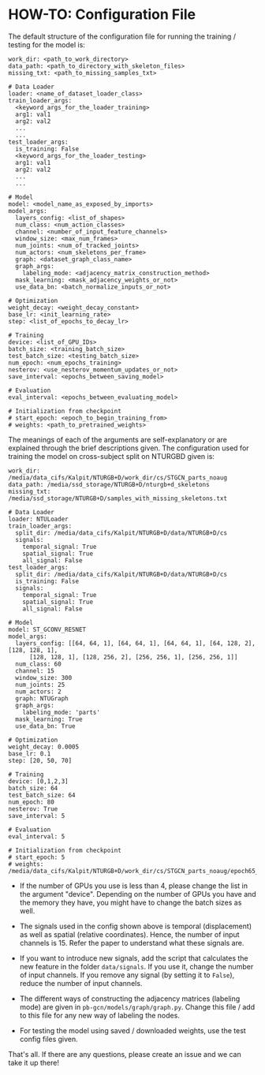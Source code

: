 # HOW-TO: Configuration File

The default structure of the configuration file for running the
training / testing for the model is:

```
work_dir: <path_to_work_directory>
data_path: <path_to_directory_with_skeleton_files>
missing_txt: <path_to_missing_samples_txt>

# Data Loader
loader: <name_of_dataset_loader_class>
train_loader_args:
  <keyword_args_for_the_loader_training>
  arg1: val1
  arg2: val2
  ...
  ...
test_loader_args:
  is_training: False
  <keyword_args_for_the_loader_testing>
  arg1: val1
  arg2: val2
  ...
  ...

# Model
model: <model_name_as_exposed_by_imports>
model_args:
  layers_config: <list_of_shapes>
  num_class: <num_action_classes>
  channel: <number_of_input_feature_channels>
  window_size: <max_num_frames>
  num_joints: <num_of_tracked_joints>
  num_actors: <num_skeletons_per_frame>
  graph: <dataset_graph_class_name>
  graph_args:
    labeling_mode: <adjacency_matrix_construction_method>
  mask_learning: <mask_adjacency_weights_or_not>
  use_data_bn: <batch_normalize_inputs_or_not>

# Optimization
weight_decay: <weight_decay_constant>
base_lr: <init_learning_rate>
step: <list_of_epochs_to_decay_lr>

# Training
device: <list_of_GPU_IDs>
batch_size: <training_batch_size>
test_batch_size: <testing_batch_size>
num_epoch: <num_epochs_training>
nesterov: <use_nesterov_momentum_updates_or_not>
save_interval: <epochs_between_saving_model>

# Evaluation
eval_interval: <epochs_between_evaluating_model>

# Initialization from checkpoint
# start_epoch: <epoch_to_begin_training_from>
# weights: <path_to_pretrained_weights>
```

The meanings of each of the arguments are self-explanatory or are explained
through the brief descriptions given. The configuration used for training
the model on cross-subject split on NTURGBD given is:

```
work_dir: /media/data_cifs/Kalpit/NTURGB+D/work_dir/cs/STGCN_parts_noaug
data_path: /media/ssd_storage/NTURGB+D/nturgb+d_skeletons
missing_txt: /media/ssd_storage/NTURGB+D/samples_with_missing_skeletons.txt

# Data Loader
loader: NTULoader
train_loader_args:
  split_dir: /media/data_cifs/Kalpit/NTURGB+D/data/NTURGB+D/cs
  signals:
    temporal_signal: True
    spatial_signal: True
    all_signal: False
test_loader_args:
  split_dir: /media/data_cifs/Kalpit/NTURGB+D/data/NTURGB+D/cs
  is_training: False
  signals:
    temporal_signal: True
    spatial_signal: True
    all_signal: False

# Model
model: ST_GCONV_RESNET
model_args:
  layers_config: [[64, 64, 1], [64, 64, 1], [64, 64, 1], [64, 128, 2], [128, 128, 1], 
      [128, 128, 1], [128, 256, 2], [256, 256, 1], [256, 256, 1]]
  num_class: 60
  channel: 15
  window_size: 300
  num_joints: 25
  num_actors: 2
  graph: NTUGraph
  graph_args:
    labeling_mode: 'parts'
  mask_learning: True
  use_data_bn: True

# Optimization
weight_decay: 0.0005
base_lr: 0.1
step: [20, 50, 70]

# Training
device: [0,1,2,3]
batch_size: 64
test_batch_size: 64
num_epoch: 80
nesterov: True
save_interval: 5

# Evaluation
eval_interval: 5

# Initialization from checkpoint
# start_epoch: 5
# weights: /media/data_cifs/Kalpit/NTURGB+D/work_dir/cs/STGCN_parts_noaug/epoch65_model.pt
```

* If the number of GPUs you use is less than 4, please change the list in
the argument "device". Depending on the number of GPUs you have and the
memory they have, you might have to change the batch sizes as well.

* The signals used in the config shown above is temporal (displacement) as
well as spatial (relative coordinates). Hence, the number of input channels
is 15. Refer the paper to understand what these signals are.

* If you want to introduce new signals, add the script that calculates the
new feature in the folder `data/signals`. If you use it, change the number
of input channels. If you remove any signal (by setting it to `False`),
reduce the number of input channels.

* The different ways of constructing the adjacency matrices (labeling mode)
are given in `pb-gcn/models/graph/graph.py`. Change this file / add to this
file for any new way of labeling the nodes.

* For testing the model using saved / downloaded weights, use the test config files given.

That's all. If there are any questions, please create an issue and we can
take it up there!
